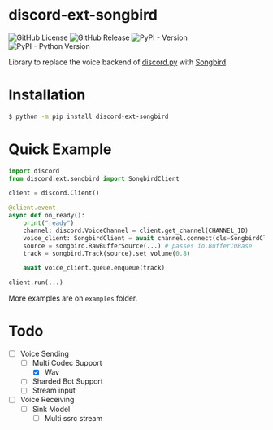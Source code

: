# discord-ext-songbird

![GitHub License](https://img.shields.io/github/license/sizumita/discord-ext-songbird)
![GitHub Release](https://img.shields.io/github/v/release/sizumita/discord-ext-songbird)
![PyPI - Version](https://img.shields.io/pypi/v/discord-ext-songbird)
![PyPI - Python Version](https://img.shields.io/pypi/pyversions/discord-ext-songbird)


Library to replace the voice backend of [discord.py](https://github.com/rapptz/discord.py) with [Songbird](https://github.com/serenity-rs/songbird).

# Installation

```bash
$ python -m pip install discord-ext-songbird
```

# Quick Example

```python
import discord
from discord.ext.songbird import SongbirdClient

client = discord.Client()

@client.event
async def on_ready():
    print("ready")
    channel: discord.VoiceChannel = client.get_channel(CHANNEL_ID)
    voice_client: SongbirdClient = await channel.connect(cls=SongbirdClient)
    source = songbird.RawBufferSource(...) # passes io.BufferIOBase
    track = songbird.Track(source).set_volume(0.8)

    await voice_client.queue.enqueue(track)

client.run(...)
```

More examples are on `examples` folder.

# Todo

- [ ] Voice Sending 
  - [ ] Multi Codec Support
    - [x] Wav
  - [ ] Sharded Bot Support
  - [ ] Stream input
- [ ] Voice Receiving
  - [ ] Sink Model
    - [ ] Multi ssrc stream
